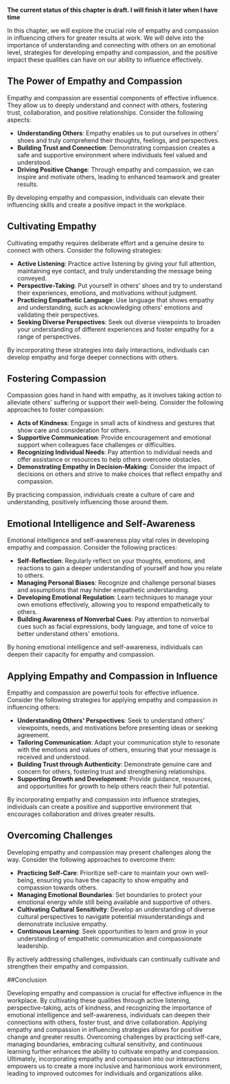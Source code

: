 **The current status of this chapter is draft. I will finish it later when I have time**

In this chapter, we will explore the crucial role of empathy and compassion in influencing others for greater results at work. We will delve into the importance of understanding and connecting with others on an emotional level, strategies for developing empathy and compassion, and the positive impact these qualities can have on our ability to influence effectively.

The Power of Empathy and Compassion
-----------------------------------

Empathy and compassion are essential components of effective influence. They allow us to deeply understand and connect with others, fostering trust, collaboration, and positive relationships. Consider the following aspects:

* **Understanding Others**: Empathy enables us to put ourselves in others' shoes and truly comprehend their thoughts, feelings, and perspectives.
* **Building Trust and Connection**: Demonstrating compassion creates a safe and supportive environment where individuals feel valued and understood.
* **Driving Positive Change**: Through empathy and compassion, we can inspire and motivate others, leading to enhanced teamwork and greater results.

By developing empathy and compassion, individuals can elevate their influencing skills and create a positive impact in the workplace.

Cultivating Empathy
-------------------

Cultivating empathy requires deliberate effort and a genuine desire to connect with others. Consider the following strategies:

* **Active Listening**: Practice active listening by giving your full attention, maintaining eye contact, and truly understanding the message being conveyed.
* **Perspective-Taking**: Put yourself in others' shoes and try to understand their experiences, emotions, and motivations without judgment.
* **Practicing Empathetic Language**: Use language that shows empathy and understanding, such as acknowledging others' emotions and validating their perspectives.
* **Seeking Diverse Perspectives**: Seek out diverse viewpoints to broaden your understanding of different experiences and foster empathy for a range of perspectives.

By incorporating these strategies into daily interactions, individuals can develop empathy and forge deeper connections with others.

Fostering Compassion
--------------------

Compassion goes hand in hand with empathy, as it involves taking action to alleviate others' suffering or support their well-being. Consider the following approaches to foster compassion:

* **Acts of Kindness**: Engage in small acts of kindness and gestures that show care and consideration for others.
* **Supportive Communication**: Provide encouragement and emotional support when colleagues face challenges or difficulties.
* **Recognizing Individual Needs**: Pay attention to individual needs and offer assistance or resources to help others overcome obstacles.
* **Demonstrating Empathy in Decision-Making**: Consider the impact of decisions on others and strive to make choices that reflect empathy and compassion.

By practicing compassion, individuals create a culture of care and understanding, positively influencing those around them.

Emotional Intelligence and Self-Awareness
-----------------------------------------

Emotional intelligence and self-awareness play vital roles in developing empathy and compassion. Consider the following practices:

* **Self-Reflection**: Regularly reflect on your thoughts, emotions, and reactions to gain a deeper understanding of yourself and how you relate to others.
* **Managing Personal Biases**: Recognize and challenge personal biases and assumptions that may hinder empathetic understanding.
* **Developing Emotional Regulation**: Learn techniques to manage your own emotions effectively, allowing you to respond empathetically to others.
* **Building Awareness of Nonverbal Cues**: Pay attention to nonverbal cues such as facial expressions, body language, and tone of voice to better understand others' emotions.

By honing emotional intelligence and self-awareness, individuals can deepen their capacity for empathy and compassion.

Applying Empathy and Compassion in Influence
--------------------------------------------

Empathy and compassion are powerful tools for effective influence. Consider the following strategies for applying empathy and compassion in influencing others:

* **Understanding Others' Perspectives**: Seek to understand others' viewpoints, needs, and motivations before presenting ideas or seeking agreement.
* **Tailoring Communication**: Adapt your communication style to resonate with the emotions and values of others, ensuring that your message is received and understood.
* **Building Trust through Authenticity**: Demonstrate genuine care and concern for others, fostering trust and strengthening relationships.
* **Supporting Growth and Development**: Provide guidance, resources, and opportunities for growth to help others reach their full potential.

By incorporating empathy and compassion into influence strategies, individuals can create a positive and supportive environment that encourages collaboration and drives greater results.

Overcoming Challenges
---------------------

Developing empathy and compassion may present challenges along the way. Consider the following approaches to overcome them:

* **Practicing Self-Care**: Prioritize self-care to maintain your own well-being, ensuring you have the capacity to show empathy and compassion towards others.
* **Managing Emotional Boundaries**: Set boundaries to protect your emotional energy while still being available and supportive of others.
* **Cultivating Cultural Sensitivity**: Develop an understanding of diverse cultural perspectives to navigate potential misunderstandings and demonstrate inclusive empathy.
* **Continuous Learning**: Seek opportunities to learn and grow in your understanding of empathetic communication and compassionate leadership.

By actively addressing challenges, individuals can continually cultivate and strengthen their empathy and compassion.

##Conclusion

Developing empathy and compassion is crucial for effective influence in the workplace. By cultivating these qualities through active listening, perspective-taking, acts of kindness, and recognizing the importance of emotional intelligence and self-awareness, individuals can deepen their connections with others, foster trust, and drive collaboration. Applying empathy and compassion in influencing strategies allows for positive change and greater results. Overcoming challenges by practicing self-care, managing boundaries, embracing cultural sensitivity, and continuous learning further enhances the ability to cultivate empathy and compassion. Ultimately, incorporating empathy and compassion into our interactions empowers us to create a more inclusive and harmonious work environment, leading to improved outcomes for individuals and organizations alike.
